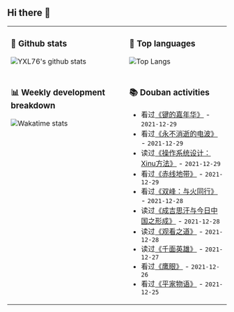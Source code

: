 ## Hi there 👋

<table>
<tr>
<td valign="top" width="54%">

### 🔭 Github stats

![YXL76's github stats](https://github-readme-stats.yxl76.vercel.app/api?username=YXL76&count_private=true&show_icons=true&include_all_commits=true&theme=prussian&line_height=28&disable_animations=true)

</td>

<td valign="top" width="46%">

### 🌱 Top languages

![Top Langs](https://github-readme-stats.yxl76.vercel.app/api/top-langs/?username=YXL76&layout=compact&theme=prussian&langs_count=8&hide=HTML,CSS,SCSS)

</td>
</tr>
<tr>
<td valign="top" width="54%">

### 📊 Weekly development breakdown

![Wakatime stats](https://github-readme-stats.yxl76.vercel.app/api/wakatime?username=YXL76&layout=compact&theme=prussian)


</td>
<td valign="top" width="46%">

### 📚 Douban activities

- 看过[《键的嘉年华》](http://movie.douban.com/subject/35438216/) - `2021-12-29`
- 看过[《永不消逝的电波》](http://movie.douban.com/subject/1431694/) - `2021-12-29`
- 读过[《操作系统设计：Xinu方法》](https://book.douban.com/subject/25772410/) - `2021-12-29`
- 看过[《赤线地带》](http://movie.douban.com/subject/1466788/) - `2021-12-29`
- 看过[《双峰：与火同行》](http://movie.douban.com/subject/1303472/) - `2021-12-28`
- 读过[《成吉思汗与今日中国之形成》](https://book.douban.com/subject/30245840/) - `2021-12-28`
- 读过[《观看之道》](https://book.douban.com/subject/26427579/) - `2021-12-28`
- 读过[《千面英雄》](https://book.douban.com/subject/7174792/) - `2021-12-27`
- 看过[《鹰眼》](http://movie.douban.com/subject/33406089/) - `2021-12-26`
- 看过[《平家物语》](http://movie.douban.com/subject/35590029/) - `2021-12-25`

</td>
</tr>
</table>

<!--
**YXL76/YXL76** is a ✨ _special_ ✨ repository because its `README.md` (this file) appears on your GitHub profile.

Here are some ideas to get you started:

- 🔭 I’m currently working on ...
- 🌱 I’m currently learning ...
- 👯 I’m looking to collaborate on ...
- 🤔 I’m looking for help with ...
- 💬 Ask me about ...
- 📫 How to reach me: ...
- 😄 Pronouns: ...
- ⚡ Fun fact: ...
-->
